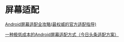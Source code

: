 # 屏幕适配

[Android屏幕适配全攻略(最权威的官方适配指导)](https://blog.csdn.net/zhaokaiqiang1992/article/details/45419023)

[一种极低成本的Android屏幕适配方式（今日头条适配方案）](https://zhuanlan.zhihu.com/p/37199709)

